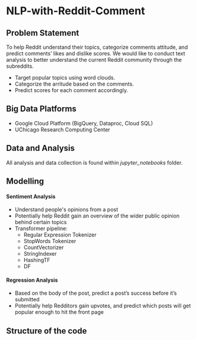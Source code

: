 # NLP-with-Reddit-Comment

## Problem Statement
To help Reddit understand their topics, categorize comments attitude, and predict comments’ likes and dislike scores. We would like to conduct text analysis to better understand the current Reddit community through the subreddits. 
* Target popular topics using word clouds.
* Categorize the arritude based on the comments.
* Predict scores for each comment accordingly.

## Big Data Platforms
* Google Cloud Platform (BigQuery, Dataproc, Cloud SQL)
* UChicago Research Computing Center

## Data and Analysis
All analysis and data collection is found within *jupyter_notebooks* folder.

## Modelling
#### Sentiment Analysis
* Understand people's opinions from a post
* Potentially help Reddit gain an overview of the wider public opinion behind certain topics
* Transformer pipeline:
  * Regular Expression Tokenizer
  * StopWords Tokenizer
  * CountVectorizer
  * StringIndexer
  * HashingTF
  * DF

#### Regression Analysis
* Based on the body of the post, predict a post’s success before it’s submitted
* Potentially help Redditors gain upvotes, and predict which posts will get popular enough to hit the front page

## Structure of the code
